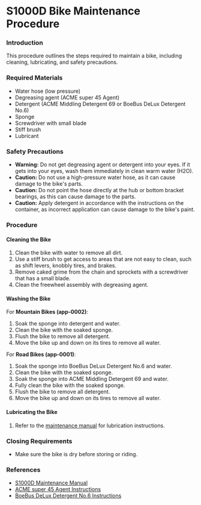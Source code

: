 S1000D Bike Maintenance Procedure
=====================================

### Introduction

This procedure outlines the steps required to maintain a bike, including cleaning, lubricating, and safety precautions.

### Required Materials

* Water hose (low pressure)
* Degreasing agent (ACME super 45 Agent)
* Detergent (ACME Middling Detergent 69 or BoeBus DeLux Detergent No.6)
* Sponge
* Screwdriver with small blade
* Stiff brush
* Lubricant

### Safety Precautions

* **Warning:** Do not get degreasing agent or detergent into your eyes. If it gets into your eyes, wash them immediately in clean warm water (H2O).
* **Caution:** Do not use a high-pressure water hose, as it can cause damage to the bike's parts.
* **Caution:** Do not point the hose directly at the hub or bottom bracket bearings, as this can cause damage to the parts.
* **Caution:** Apply detergent in accordance with the instructions on the container, as incorrect application can cause damage to the bike's paint.

### Procedure

#### Cleaning the Bike

1. Clean the bike with water to remove all dirt.
2. Use a stiff brush to get access to areas that are not easy to clean, such as shift levers, knobbly tires, and brakes.
3. Remove caked grime from the chain and sprockets with a screwdriver that has a small blade.
4. Clean the freewheel assembly with degreasing agent.

#### Washing the Bike

For **Mountain Bikes (app-0002)**:

1. Soak the sponge into detergent and water.
2. Clean the bike with the soaked sponge.
3. Flush the bike to remove all detergent.
4. Move the bike up and down on its tires to remove all water.

For **Road Bikes (app-0001)**:

1. Soak the sponge into BoeBus DeLux Detergent No.6 and water.
2. Clean the bike with the soaked sponge.
3. Soak the sponge into ACME Middling Detergent 69 and water.
4. Fully clean the bike with the soaked sponge.
5. Flush the bike to remove all detergent.
6. Move the bike up and down on its tires to remove all water.

#### Lubricating the Bike

1. Refer to the [maintenance manual](#) for lubrication instructions.

### Closing Requirements

* Make sure the bike is dry before storing or riding.

### References

* [S1000D Maintenance Manual](#)
* [ACME super 45 Agent Instructions](#)
* [BoeBus DeLux Detergent No.6 Instructions](#)